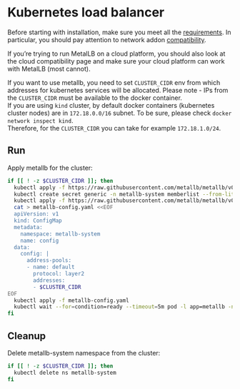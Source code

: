 # Kubernetes load balancer

Before starting with installation, make sure you meet all the [requirements](https://metallb.universe.tf/#requirements). In particular, you should pay attention to network addon [compatibility](https://metallb.universe.tf/installation/clouds/).

If you’re trying to run MetalLB on a cloud platform, you should also look at the cloud compatibility page and make sure your cloud platform can work with MetalLB (most cannot).

If you want to use metallb, you need to set `CLUSTER_CIDR` env from which addresses for kubernetes services will be allocated.
Please note - IPs from the `CLUSTER_CIDR` must be available to the docker container.\
If you are using `kind` cluster, by default docker containers (kubernetes cluster nodes) are in `172.18.0.0/16` subnet. To be sure, please check `docker network inspect kind`.\
Therefore, for the `CLUSTER_CIDR` you can take for example `172.18.1.0/24`.

## Run

Apply metallb for the cluster:
```bash
if [[ ! -z $CLUSTER_CIDR ]]; then
  kubectl apply -f https://raw.githubusercontent.com/metallb/metallb/v0.10.2/manifests/namespace.yaml
  kubectl create secret generic -n metallb-system memberlist --from-literal=secretkey="$(openssl rand -base64 128)"
  kubectl apply -f https://raw.githubusercontent.com/metallb/metallb/v0.10.2/manifests/metallb.yaml
  cat > metallb-config.yaml <<EOF
  apiVersion: v1
  kind: ConfigMap
  metadata:
    namespace: metallb-system
    name: config
  data:
    config: |
      address-pools:
      - name: default
        protocol: layer2
        addresses:
        - $CLUSTER_CIDR
EOF
  kubectl apply -f metallb-config.yaml
  kubectl wait --for=condition=ready --timeout=5m pod -l app=metallb -n metallb-system
fi
```

## Cleanup

Delete metallb-system namespace from the cluster:

```bash
if [[ ! -z $CLUSTER_CIDR ]]; then
  kubectl delete ns metallb-system
fi
```
